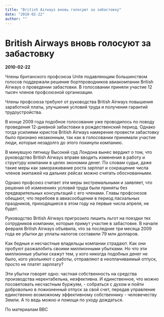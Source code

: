 ```yaml
---
title: "British Airways вновь голосуют за забастовку"
date: "2010-02-22"
author: ""
---
```


# British Airways вновь голосуют за забастовку

**2010-02-22** 

Члены британского профсоюза Unite подавляющим большинством голосов поддержали решение бортпроводников авиакомпании British Airways о проведении забастовки. В голосовании приняли участие 12 тысяч членов профсоюзной организации.

Члены профсоюза требуют от руководства British Airways повышения заработной платы, улучшения условий труда и получения гарантий трудоустройства.

В конце 2009 года подобное голосование уже проводилось по поводу проведения 12-дневной забастовки в рождественский период. Однако тогда усилиями юристов British Airways намерение провести забастовку было признано незаконным, так как в голосовании принимали участие люди, которые незадолго до этого покинули компанию.

В минувшую пятницу Высокий суд Лондона вынес вердикт о том, что руководство British Airways вправе вводить изменения в работу и структуру компании в целях экономии денег. По словам судьи, даже такие меры как замораживание роста зарплат и сокращение числа членов экипажей на дальних рейсах можно считать обоснованными.

Однако профсоюз считает эти меры экстремальными и заявляет, что решения об изменениях условий труда были приняты без предварительных консультаций с его членами. Главы профсоюзов обещают, что перебоев в авиасообщении в период пасхальных праздников, приходящиеся в этом году на первые числа апреля, не будет.

Руководство British Airways пригрозило лишить льгот на поездки тех сотрудников компании, которые примут участие в забастовке. В начале февраля British Airways объявила, что за последние три месяца 2009 года ее убытки до уплаты налогов составили 79 млн долларов.

Как бедные и несчастные владельцы компании страдают. Как они пробуют разжалобить своими миллионными убытками. Но что эти миллионные убытки скажут тем, у кого никогда подобных денег не было, кого увольняют с работы, отправляют в неоплачиваемый отпуск, просто не платят зарплату?

Эти убытки говорят одно: частная собственность на средства производства нерентабельна, неэфективна. И единственное, что можно посоветовать несчастным буржуям, - собраться с духом и пойти добровольно в пожизненный отпуск за свой счет, передав управление единственно возможному эффективному собственнику - человечеству Земли. А то ведь можно и помощи по уходу дождаться.

По материалам BBC